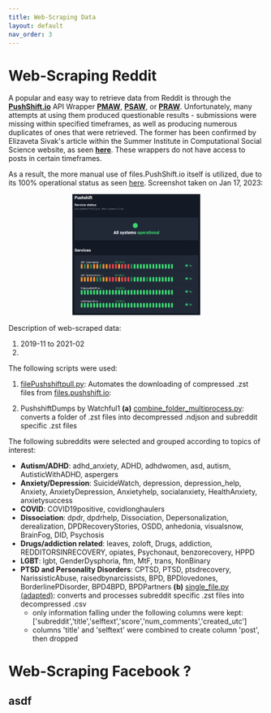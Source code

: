 ```yaml
---
title: Web-Scraping Data
layout: default
nav_order: 3
---
```


# Web-Scraping Reddit

A popular and easy way to retrieve data from Reddit is through the [**PushShift.io**](https://reddit-api.readthedocs.io/en/latest/) API Wrapper [**PMAW**](https://github.com/mattpodolak/pmaw), [**PSAW**](https://psaw.readthedocs.io/en/latest/), or [**PRAW**](https://praw.readthedocs.io/en/stable/). Unfortunately, many attempts at using them produced questionable results - submissions were missing within specified timeframes, as well as producing numerous duplicates of ones that were retrieved. The former has been confirmed by Elizaveta Sivak's article within the Summer Institute in Computational Social Science website, as seen [**here**](https://sicss.io/2021/materials/hse/reddit_.html). These wrappers do not have access to posts in certain timeframes.

As a result, the more manual use of files.PushShift.io itself is utilized, due to its 100% operational status as seen [here](https://stats.uptimerobot.com/l8RZDu1gBG). Screenshot taken on Jan 17, 2023:

<p align="center">
  <img src="assets/Pushshift_status.png"
  width = "50%">
</p>

Description of web-scraped data:
1. 2019-11 to 2021-02
2. 

The following scripts were used:
1. [filePushshiftpull.py](https://github.com/JLS-bz/JLS-bz.github.io/blob/main/scripts/filePushshiftpull.py): Automates the downloading of compressed .zst files from [files.pushshift.io](https://files.pushshift.io/reddit/submissions/): 

2. PushshiftDumps by Watchful1
**(a)** [combine_folder_multiprocess.py](https://github.com/Watchful1/PushshiftDumps/blob/master/scripts/combine_folder_multiprocess.py): converts a folder of .zst files into decompressed .ndjson and subreddit specific .zst files 

The following subreddits were selected and grouped according to topics of interest:
  - **Autism/ADHD**: adhd_anxiety, ADHD, adhdwomen, asd, autism, AutisticWithADHD, aspergers
  - **Anxiety/Depression**: SuicideWatch, depression, depression_help, Anxiety, AnxietyDepression, Anxietyhelp, socialanxiety, HealthAnxiety, anxietysuccess
  - **COVID**: COVID19positive, covidlonghaulers
   - **Dissociation**: dpdr, dpdrhelp, Dissociation, Depersonalization, derealization, DPDRecoveryStories, OSDD, anhedonia, visualsnow, BrainFog, DID, Psychosis
  - **Drugs/addiction related**: leaves, zoloft, Drugs, addiction, REDDITORSINRECOVERY, opiates, Psychonaut, benzorecovery, HPPD
  - **LGBT**: lgbt, GenderDysphoria, ftm, MtF, trans, NonBinary
  - **PTSD and Personality Disorders**: CPTSD, PTSD, ptsdrecovery, NarissisticAbuse, raisedbynarcissists, BPD, BPDlovedones, BorderlinePDisorder, BPD4BPD, BPDPartners
**(b)** [single_file.py (adapted)](https://github.com/JLS-bz/JLS-bz.github.io/blob/main/scripts/to_csv.py): converts and processes subreddit specific .zst files into decompressed .csv
      - only information falling under the following columns were kept: ['subreddit','title','selftext','score','num_comments','created_utc']
      - columns 'title' and 'selftext' were combined to create column 'post', then dropped


# Web-Scraping Facebook ?

asdf
----
